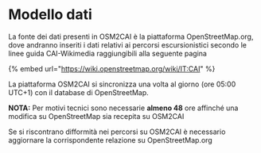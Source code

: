 # Modello dati

La fonte dei dati presenti in OSM2CAI è la piattaforma OpenStreetMap.org, dove andranno inseriti i dati relativi ai percorsi escursionistici secondo le linee guida CAI-Wikimedia raggiungibili alla seguente pagina

{% embed url="https://wiki.openstreetmap.org/wiki/IT:CAI" %}

La piattaforma OSM2CAI si sincronizza una volta al giorno (ore 05:00 UTC+1) con il database di OpenStreetMap.&#x20;

**NOTA:** Per motivi tecnici sono necessarie **almeno 48** ore affinché una modifica su OpenStreetMap sia recepita su OSM2CAI

Se si riscontrano difformità nei percorsi su OSM2CAI è necessario aggiornare la corrispondente relazione su OpenStreetMap.org&#x20;
